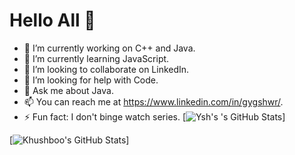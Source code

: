 
# Hello All 👋


- 🔭 I’m currently working on C++ and Java. 
- 🌱 I’m currently learning JavaScript.    
- 👯 I’m looking to collaborate on LinkedIn. 
- 🤔 I’m looking for help with Code. 
- 💬 Ask me about Java. 
- 📫 You can reach me at https://www.linkedin.com/in/gygshwr/. 
- ⚡ Fun fact: I don't binge watch series. 
[![Ysh's 's GitHub Stats](https://github-readme-stats.vercel.app/api?username=ysh-x&hide=issues&count_private=true&show_icons=true&theme=calm)]

[![Khushboo's GitHub Stats](https://github-readme-stats.vercel.app/api?username=vermakhushboo&hide=issues&count_private=true&show_icons=true&theme=calm)]
